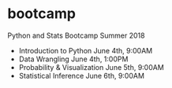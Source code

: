 # bootcamp
Python and Stats Bootcamp Summer 2018

  *  Introduction to Python June 4th, 9:00AM
  *  Data Wrangling June 4th, 1:00PM
  *  Probability & Visualization June 5th, 9:00AM
  *  Statistical Inference June 6th, 9:00AM